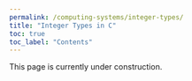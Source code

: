 ```yaml
---
permalink: /computing-systems/integer-types/
title: "Integer Types in C"
toc: true
toc_label: "Contents"
---
```


This page is currently under construction.